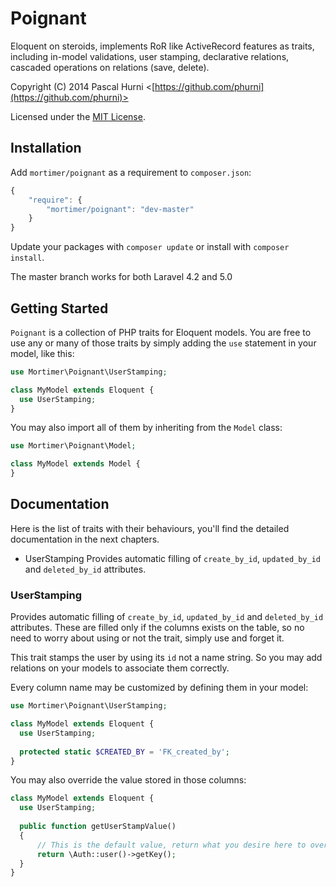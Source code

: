 # Poignant

Eloquent on steroids, implements RoR like ActiveRecord features as traits, including in-model validations,
user stamping, declarative relations, cascaded operations on relations (save, delete).

Copyright (C) 2014 Pascal Hurni <[https://github.com/phurni](https://github.com/phurni)>

Licensed under the [MIT License](http://opensource.org/licenses/MIT).

## Installation

Add `mortimer/poignant` as a requirement to `composer.json`:

```javascript
{
    "require": {
        "mortimer/poignant": "dev-master"
    }
}
```

Update your packages with `composer update` or install with `composer install`.

The master branch works for both Laravel 4.2 and 5.0

## Getting Started

`Poignant` is a collection of PHP traits for Eloquent models. You are free to use any or many of those traits by simply
adding the `use` statement in your model, like this:

```php
use Mortimer\Poignant\UserStamping;

class MyModel extends Eloquent {
  use UserStamping;
}
```

You may also import all of them by inheriting from the `Model` class:

```php
use Mortimer\Poignant\Model;

class MyModel extends Model {
}
```

## Documentation

Here is the list of traits with their behaviours, you'll find the detailed documentation in the next chapters.

 * UserStamping
   Provides automatic filling of `create_by_id`, `updated_by_id` and `deleted_by_id` attributes.

### UserStamping

Provides automatic filling of `create_by_id`, `updated_by_id` and `deleted_by_id` attributes.
These are filled only if the columns exists on the table, so no need to worry about using or not the trait,
simply use and forget it.

This trait stamps the user by using its `id` not a name string. So you may add relations on your models to
associate them correctly.

Every column name may be customized by defining them in your model:

```php
use Mortimer\Poignant\UserStamping;

class MyModel extends Eloquent {
  use UserStamping;
  
  protected static $CREATED_BY = 'FK_created_by';
}
```

You may also override the value stored in those columns:

```php
class MyModel extends Eloquent {
  use UserStamping;
  
  public function getUserStampValue()
  {
      // This is the default value, return what you desire here to override the default behaviour
      return \Auth::user()->getKey();
  }
}
```

